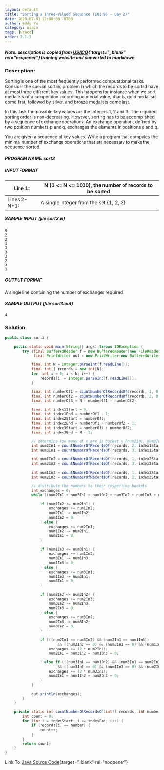 ```yaml
---
layout: default
title: "Sorting A Three-Valued Sequence (IOI'96 - Day 2)"
date: 2020-07-01 12:00:00 -0700
author: Eddy Yu
category: usaco
tags: [usaco]
order: 2.1.3
---
```


##### Note: description is copied from [USACO](http://www.usaco.org/){:target="_blank" rel="noopener"} training website and converted to markdown

### Description:
Sorting is one of the most frequently performed computational tasks. Consider 
the special sorting problem in which the records to be sorted have at most 
three different key values. This happens for instance when we sort medalists 
of a competition according to medal value, that is, gold medalists come first, 
followed by silver, and bronze medalists come last.

In this task the possible key values are the integers 1, 2 and 3. The required 
sorting order is non-decreasing. However, sorting has to be accomplished by a 
sequence of exchange operations. An exchange operation, defined by two position 
numbers p and q, exchanges the elements in positions p and q.

You are given a sequence of key values. Write a program that computes the 
minimal number of exchange operations that are necessary to make the sequence 
sorted.

##### PROGRAM NAME: sort3

##### INPUT FORMAT

Line 1:      | N (1 <= N <= 1000), the number of records to be sorted
-------------|---------------------
Lines 2-N+1: | A single integer from the set {1, 2, 3}


##### SAMPLE INPUT (file sort3.in)
```
9
2
2
1
3
3
3
2
3
1
```

##### OUTPUT FORMAT
A single line containing the number of exchanges required.

##### SAMPLE OUTPUT (file sort3.out)
```
4
```

### Solution:
```java
public class sort3 {

    public static void main(String[] args) throws IOException {
        try (final BufferedReader f = new BufferedReader(new FileReader("sort3.in"));
             final PrintWriter out = new PrintWriter(new BufferedWriter(new FileWriter("sort3.out")))) {

            final int N = Integer.parseInt(f.readLine());
            final int[] records = new int[N];
            for (int i = 0; i < N; i++) {
                records[i] = Integer.parseInt(f.readLine());
            }

            final int numberOf1 = countNumberOfRecordsOf(records, 1, 0, N - 1);
            final int numberOf2 = countNumberOfRecordsOf(records, 2, 0, N - 1);
            final int numberOf3 = N - numberOf1 - numberOf2;

            final int index1Start = 0;
            final int index1End = numberOf1 - 1;
            final int index2Start = numberOf1;
            final int index2End = numberOf1 + numberOf2 - 1;
            final int index3Start = numberOf1 + numberOf2;
            final int index3End = N - 1;

            // determine how many of x are in bucket y (num2In1, num3In1, num1In2, ...)
            int num2In1 = countNumberOfRecordsOf(records, 2, index1Start, index1End);
            int num3In1 = countNumberOfRecordsOf(records, 3, index1Start, index1End);

            int num1In2 = countNumberOfRecordsOf(records, 1, index2Start, index2End);
            int num3In2 = countNumberOfRecordsOf(records, 3, index2Start, index2End);

            int num1In3 = countNumberOfRecordsOf(records, 1, index3Start, index3End);
            int num2In3 = countNumberOfRecordsOf(records, 2, index3Start, index3End);

            // distribute the numbers to their respective buckets
            int exchanges = 0;
            while ((num2In1 + num3In1 + num1In2 + num3In2 + num1In3 + num2In3) > 0) {

                if (num1In2 <= num2In1) {
                    exchanges += num1In2;
                    num2In1 -= num1In2;
                    num1In2 = 0;
                } else {
                    exchanges += num2In1;
                    num1In2 -= num2In1;
                    num2In1 = 0;
                }

                if (num1In3 <= num3In1) {
                    exchanges += num1In3;
                    num3In1 -= num1In3;
                    num1In3 = 0;
                } else {
                    exchanges += num3In1;
                    num1In3 -= num3In1;
                    num3In1 = 0;
                }

                if (num2In3 <= num3In2) {
                    exchanges += num2In3;
                    num3In2 -= num2In3;
                    num2In3 = 0;
                } else {
                    exchanges += num3In2;
                    num2In3 -= num3In2;
                    num3In2 = 0;
                }

                if (((num2In1 == num3In2) && (num2In1 == num1In3))
                        && ((num2In3 == 0) && (num3In1 == 0) && (num1In2 == 0))) {
                    exchanges += (2 * num2In1);
                    num2In1 = num3In2 = num1In3 = 0;

                } else if (((num3In1 == num1In2) && (num3In1 == num2In3))
                        && ((num3In2 == 0) && (num1In3 == 0) && (num2In1 == 0))) {
                    exchanges += (2 * num3In1);
                    num3In1 = num1In2 = num2In3 = 0;
                }
            }

            out.println(exchanges);
        }
    }

    private static int countNumberOfRecordsOf(int[] records, int number, int indexStart, int indexEnd) {
        int count = 0;
        for (int i = indexStart; i <= indexEnd; i++) {
            if (records[i] == number) {
                count++;
            }
        }
        return count;
    }
}
``` 
Link To: [Java Source Code](https://github.com/eddycyu/usaco/blob/master/src/sort3.java){:target="_blank" rel="noopener"}
